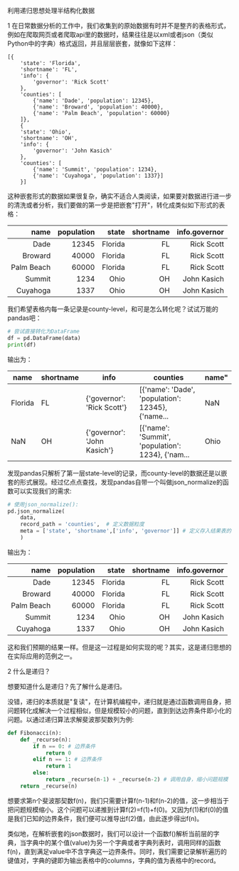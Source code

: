 利用递归思想处理半结构化数据

1 
在日常数据分析的工作中，我们收集到的原始数据有时并不是整齐的表格形式，例如在爬取网页或者爬取api里的数据时，结果往往是以xml或者json（类似Python中的字典）格式返回，并且层层嵌套，就像如下这样：

```
[{
    'state': 'Florida',
    'shortname': 'FL',
    'info': {
        'governor': 'Rick Scott'
    },
    'counties': [
        {'name': 'Dade', 'population': 12345},
        {'name': 'Broward', 'population': 40000},
        {'name': 'Palm Beach', 'population': 60000}
    ]},
    {
    'state': 'Ohio',
    'shortname': 'OH',
    'info': {
        'governor': 'John Kasich'
    },
    'counties': [
        {'name': 'Summit', 'population': 1234},
        {'name': 'Cuyahoga', 'population': 1337}]
    }]
```

这种嵌套形式的数据如果很复杂，确实不适合人类阅读，如果要对数据进行进一步的清洗或者分析，我们要做的第一步是把嵌套"打开"，转化成类似如下形式的表格：

|       name | population |   state | shortname | info.governor |
|-----------:|-----------:|--------:|----------:|--------------:|
|       Dade |      12345 | Florida |        FL |    Rick Scott |
|    Broward |      40000 | Florida |        FL |    Rick Scott |
| Palm Beach |      60000 | Florida |        FL |    Rick Scott |
|     Summit |       1234 |    Ohio |        OH |   John Kasich |
|   Cuyahoga |       1337 |    Ohio |        OH |   John Kasich |

我们希望表格内每一条记录是county-level，和可是怎么转化呢？试试万能的pandas吧：

```Python
# 尝试直接转化为DataFrame
df = pd.DataFrame(data)
print(df)
```

输出为：

| name   | shortname | info    | counties  | name" |
|--------|-----------|---------|-----------|-------|
| Florida | FL | {'governor': 'Rick Scott'}  | [{'name': 'Dade', 'population': 12345}, {'name... | NaN   |
| NaN     | OH | {'governor': 'John Kasich'} | [{'name': 'Summit', 'population': 1234}, {'nam... | Ohio  |

发现pandas只解析了第一层state-level的记录，而county-level的数据还是以嵌套的形式展现。经过亿点点查找，发现pandas自带一个叫做json_normalize的函数可以实现我们的需求:

```Python
# 使用json_normalize():
pd.json_normalize(
    data, 
    record_path = 'counties',  # 定义数据粒度
    meta = ['state', 'shortname',['info', 'governor']] # 定义存入结果表的列名
    )
```

输出为：

|       name | population |   state | shortname | info.governor |
|-----------:|-----------:|--------:|----------:|--------------:|
|       Dade |      12345 | Florida |        FL |    Rick Scott |
|    Broward |      40000 | Florida |        FL |    Rick Scott |
| Palm Beach |      60000 | Florida |        FL |    Rick Scott |
|     Summit |       1234 |    Ohio |        OH |   John Kasich |
|   Cuyahoga |       1337 |    Ohio |        OH |   John Kasich |

这和我们预期的结果一样。但是这一过程是如何实现的呢？其实，这是递归思想的在实际应用的范例之一。

2 什么是递归？

想要知道什么是递归？先了解什么是递归。

没错，递归的本质就是"复读"，在计算机编程中，递归就是通过函数调用自身，把问题转化成解决一个过程相似，但是规模较小的问题，直到到达边界条件即小化的问题。以通过递归算法求解斐波那契数列为例:

``` Python
def Fibonacci(n):
    def _recurse(n):
        if n == 0: # 边界条件
            return 0
        elif n == 1: # 边界条件
            return 1
        else:
            return _recurse(n-1) + _recurse(n-2) # 调用自身，缩小问题规模
    return _recurse(n)
```

想要求第n个斐波那契数f(n)，我们只需要计算f(n-1)和f(n-2)的值，这一步相当于把问题规模缩小。这个问题可以递推到计算f(2)=f(1)+f(0)。又因为f(1)和f(0)的值是我们已知的边界条件，我们便可以推导出f(2)值，由此逐步得出f(n)。

类似地，在解析嵌套的json数据时，我们可以设计一个函数f()解析当前层的字典，当字典中的某个值(value)为另一个字典或者字典列表时，调用同样的函数f(n)，直到满足value中不含字典这一边界条件。同时，我们需要记录解析遍历的键值对，字典的键即为输出表格中的columns，字典的值为表格中的record。

